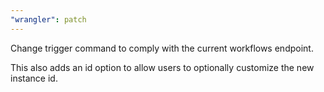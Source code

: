```yaml
---
"wrangler": patch
---
```


Change trigger command to comply with the current workflows endpoint.

This also adds an id option to allow users to optionally customize the new instance id.

